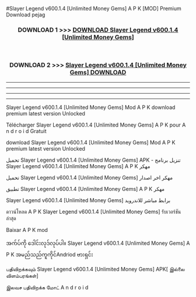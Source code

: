 #Slayer Legend  v600.1.4 [Unlimited Money Gems] A P K [MOD] Premium Download pejag



<div align="center">

<h3>DOWNLOAD 1 >>> <a href="https://teeasianyam.web.app?sq=Slayer Legend  v600.1.4 [Unlimited Money Gems]">DOWNLOAD Slayer Legend  v600.1.4 [Unlimited Money Gems] </a></h3><br>

<h3>DOWNLOAD 2 >>> <a href="https://teeasianyam.web.app?sq=Slayer Legend  v600.1.4 [Unlimited Money Gems] ">Slayer Legend  v600.1.4 [Unlimited Money Gems]  DOWNLOAD </a></h3>

</div>


----------------------------------------------------------

----------------------------------------------------------

----------------------------------------------------------

----------------------------------------------------------


Slayer Legend  v600.1.4 [Unlimited Money Gems]  Mod A P K download premium latest version Unlocked

Télécharger Slayer Legend  v600.1.4 [Unlimited Money Gems]  A P K pour A n d r o i d Gratuit

download Slayer Legend  v600.1.4 [Unlimited Money Gems]  Mod A P K premium latest version Unlocked

تحميل Slayer Legend  v600.1.4 [Unlimited Money Gems]  APK - تنزيل برنامج Slayer Legend  v600.1.4 [Unlimited Money Gems]  A P K مهكر

تحميل Slayer Legend  v600.1.4 [Unlimited Money Gems]  مهكر اخر اصدار

تطبيق Slayer Legend  v600.1.4 [Unlimited Money Gems]  A P K مهكر

Slayer Legend  v600.1.4 [Unlimited Money Gems]  برابط مباشر للاندرويد

ดาวน์โหลด A P K Slayer Legend  v600.1.4 [Unlimited Money Gems]  รับเวอร์ชันล่าสุด

Baixar A P K mod

အက်ပ်ကို ဒေါင်းလုဒ်လုပ်ပါ။ Slayer Legend  v600.1.4 [Unlimited Money Gems]  A P K အမည်သည်ကူကိုင်Andriod ဗားရှင်း

பதிவிறக்கவும் Slayer Legend  v600.1.4 [Unlimited Money Gems]  APK[ இல்லை விளம்பரங்கள்] 
 
இலவச பதிவிறக்க மோட் A n d r o i d



